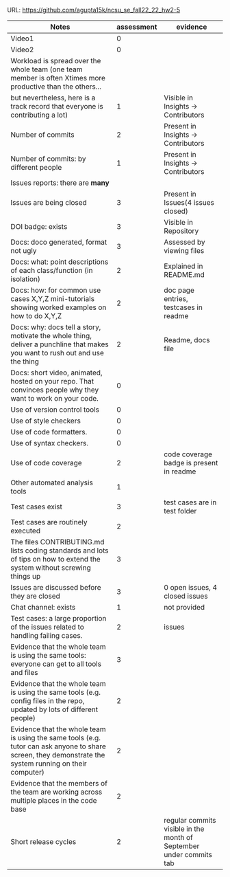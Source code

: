URL: https://github.com/agupta15k/ncsu_se_fall22_22_hw2-5

|Notes|assessment|evidence|
|-----|---------|----------|
|Video1| 0| |
|Video2| 0| |
|Workload is spread over the whole team (one team member is often Xtimes more productive than the others... 
but nevertheless, here is a track record that everyone is contributing a lot)| 1 | Visible in Insights -> Contributors|
|Number of commits| 2 | Present in Insights -> Contributors|
|Number of commits: by different people| 1 | Present in Insights -> Contributors|
|Issues reports: there are **many**|
|Issues are being closed| 3 |Present in Issues(4 issues closed)|
|DOI badge: exists| 3 |Visible in Repository|
|Docs: doco generated, format not ugly | 3 |Assessed by viewing files|
|Docs: what: point descriptions of each class/function (in isolation) | 2 | Explained in README.md|
|Docs: how: for common use cases X,Y,Z mini-tutorials showing worked examples on how to do X,Y,Z| 2 |doc page entries, testcases in readme|
|Docs: why: docs tell a story, motivate the whole thing, deliver a punchline that makes you want to rush out and use the thing| 2 | Readme, docs file|
|Docs: short video, animated, hosted on your repo. That convinces people why they want to work on your code.|  0| |
|Use of version control tools| 0 | |
|Use of style checkers | 0 | |
|Use of code formatters. | 0 ||
|Use of syntax checkers. | 0 ||
|Use of code coverage | 2 | code coverage badge is present in readme|
|Other automated analysis tools| 1 ||
|Test cases exist| 3 |test cases are in test folder |
|Test cases are routinely executed| 2 | |
|The files CONTRIBUTING.md lists coding standards and lots of tips on how to extend the system without screwing things up| 3 | |
|Issues are discussed before they are closed| 3 |0 open issues, 4 closed issues|
|Chat channel: exists| 1 |not provided|
|Test cases: a large proportion of the issues related to handling failing cases.| 2 |issues|
|Evidence that the whole team is using the same tools: everyone can get to all tools and files| 3 | |
|Evidence that the whole team is using the same tools (e.g. config files in the repo, updated by lots of different people)| 2 | |
|Evidence that the whole team is using the same tools (e.g. tutor can ask anyone to share screen, they demonstrate the system running on their computer)| 2 | |
|Evidence that the members of the team are working across multiple places in the code base| 2 | |
|Short release cycles | 2 | regular commits visible in the month of September under commits tab
